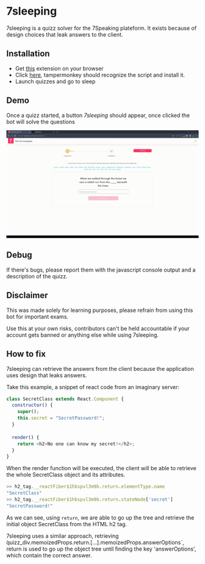 # 7sleeping

7sleeping is a quizz solver for the 7Speaking plateform. It exists because of design choices that leak answers to the client.

## Installation

- Get [this](https://www.tampermonkey.net/) extension on your browser
- Click [here](https://github.com/GamrayW/7sleeping/raw/main/7sleeping.user.js), tampermonkey should recognize the script and install it.
- Launch quizzes and go to sleep

## Demo

Once a quizz started, a button *7sleeping* should appear, once clicked the bot will solve the questions

![](./demo.gif)


## Debug

If there's bugs, please report them with the javascript console output and a description of the quizz. 

## Disclaimer

This was made solely for learning purposes, please refrain from using this bot for important exams.

Use this at your own risks, contributors can't be held accountable if your account gets banned or anything else while using 7sleeping.


## How to fix

7sleeping can retrieve the answers from the client because the application uses design that leaks answers.

Take this example, a snippet of react code from an imaginary server:
```javascript
class SecretClass extends React.Component {
  constructor() {
    super();
    this.secret = "SecretPassword!";
  }

  render() {
    return <h2>No one can know my secret!</h2>;
  }
}
```

When the render function will be executed, the client will be able to retrieve the whole SecretClass object and its attributes.
```javascript
>> h2_tag.__reactFiber$1hbspvl3m9b.return.elementType.name
"SecretClass" 
>> h2_tag.__reactFiber$1hbspvl3m9b.return.stateNode['secret']
"SecretPassword!" 
```

As we can see, using `return`, we are able to go up the tree and retrieve the initial object SecretClass from the HTML h2 tag.


7sleeping uses a similar approach, retrieving  ̀quizz_div.memoizedProps.return.[...].memoizedProps.answerOptions`, return is used to go up the object tree until finding the key 'answerOptions', which contain the correct answer.


